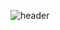 ![header](https://capsule-render.vercel.app/api?type=square&color=auto&height=300&section=header&text=Kwak_Ihn_Jung&fontSize=80)
